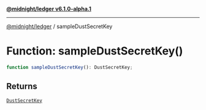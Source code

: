 [**@midnight/ledger v6.1.0-alpha.1**](../README.md)

***

[@midnight/ledger](../globals.md) / sampleDustSecretKey

# Function: sampleDustSecretKey()

```ts
function sampleDustSecretKey(): DustSecretKey;
```

## Returns

[`DustSecretKey`](../classes/DustSecretKey.md)
